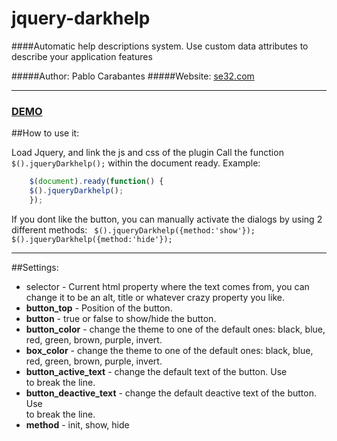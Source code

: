 # jquery-darkhelp
####Automatic help descriptions system. Use custom data attributes to describe your application features

#####Author: Pablo Carabantes 
#####Website: [se32.com](http://www.se32.com)
***

### [DEMO](http://www.se32.com/darkhelp/example.html)

##How to use it:

Load Jquery, and link  the js and css of the plugin
Call the function `$().jqueryDarkhelp();` within the document ready. Example:

```javascript
    $(document).ready(function() {
    $().jqueryDarkhelp();
    });
```
If you dont like the button, you can manually activate the dialogs by using 2 different methods:
   ` $().jqueryDarkhelp({method:'show'});`
    `$().jqueryDarkhelp({method:'hide'});`
***
##Settings:
*  selector - Current html property where the text comes from, you can change it to be an alt, title or whatever crazy property you like.
*  **button_top** - Position of the button.
*  **button** - true or false to show/hide the button.
*  **button_color** - change the theme to one of the default ones: black, blue, red, green, brown, purple, invert.
*  **box_color** - change the theme to one of the default ones: black, blue, red, green, brown, purple, invert.
*  **button_active_text** - change the default text of the button. Use <br/> to break the line.
*  **button_deactive_text** - change the default deactive text of the button. Use <br/> to break the line.
*  **method** - init, show, hide
